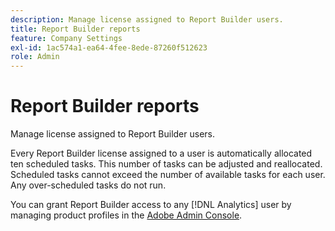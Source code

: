 ```yaml
---
description: Manage license assigned to Report Builder users.
title: Report Builder reports
feature: Company Settings
exl-id: 1ac574a1-ea64-4fee-8ede-87260f512623
role: Admin
---
```

# Report Builder reports

Manage license assigned to Report Builder users.

Every Report Builder license assigned to a user is automatically allocated ten scheduled tasks. This number of tasks can be adjusted and reallocated. Scheduled tasks cannot exceed the number of available tasks for each user. Any over-scheduled tasks do not run.

You can grant Report Builder access to any [!DNL Analytics] user by managing product profiles in the [Adobe Admin Console](/help/admin/admin-console/home.md).
